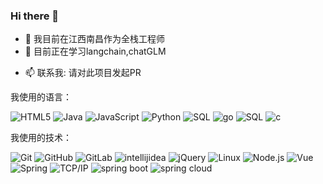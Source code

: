 ### Hi there 👋


<!-- **misterhuhuhu/misterhuhuhu** is a ✨ _special_ ✨ repository because its `README.md` (this file) appears on your GitHub profile. -->

<!-- Here are some ideas to get you started: -->

- 🔭 我目前在江西南昌作为全栈工程师
- 🌱 目前正在学习langchain,chatGLM 
<!-- - 👯 I’m looking to collaborate on ...
- 🤔 I’m looking for help with ...
<!-- - 💬 Ask me about ... -->
- 📫 联系我: 请对此项目发起PR
<!-- - 😄 Pronouns: ... -->
<!-- - ⚡ Fun fact: ... -->

我使用的语言：

![HTML5](https://img.shields.io/badge/-HTML5-000000?style=flat&logo=html5)
![Java](https://img.shields.io/badge/-Java-000000?style=flat&logo=java)
![JavaScript](https://img.shields.io/badge/-JavaScript-000000?style=flat&logo=javascript)
![Python](https://img.shields.io/badge/-Python-000000?style=flat&logo=python)
![SQL](https://img.shields.io/badge/-SQL-000000?style=flat&logo=postgresql)
![go](https://img.shields.io/badge/-go-000000?style=flat&logo=go)
![SQL](https://img.shields.io/badge/-SQL-000000?style=flat&logo=postgresql)
![c](https://img.shields.io/badge/-c-000000?style=flat&logo=c)

我使用的技术：

![Git](https://img.shields.io/badge/-Git-222222?style=flat&logo=git&logoColor=F05032)
![GitHub](https://img.shields.io/badge/-GitHub-222222?style=flat&logo=github&logoColor=181717)
![GitLab](https://img.shields.io/badge/-GitLab-222222?style=flat&logo=GitLab&logoColor=FC6D26)
![intellijidea](https://img.shields.io/badge/-intellijidea-222222?style=flat&logo=intellijidea&logoColor=#000000)
![jQuery](https://img.shields.io/badge/-jQuery-222222?style=flat&logo=jQuery&logoColor=0769AD)
![Linux](https://img.shields.io/badge/-Linux-222222?style=flat&logo=linux&logoColor=FCC624)
![Node.js](https://img.shields.io/badge/-Node.js-222222?style=flat&logo=node.js&logoColor=339933)
![Vue](https://img.shields.io/badge/-vue.js-222222?style=flat&logo=vuedotjs&logoColor=4FC08D)
![Spring](https://img.shields.io/badge/-Spring-222222?style=flat&logo=spring&logoColor=6DB33F)
![TCP/IP](https://img.shields.io/badge/-TCP/IP-222222?style=flat&logo=cisco&logoColor=white)
![spring boot](https://img.shields.io/badge/-SpringBoot-222222?style=flat&logo=springboot&logoColor=6DB33F)
![spring cloud](https://img.shields.io/badge/-SpringCloud-222222?style=flat&logo=owncloud&logoColor=6DB33F)
